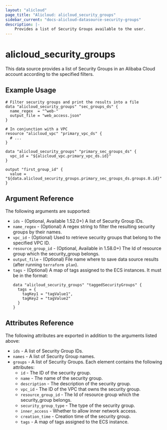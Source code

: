 ```yaml
---
layout: "alicloud"
page_title: "Alicloud: alicloud_security_groups"
sidebar_current: "docs-alicloud-datasource-security-groups"
description: |-
    Provides a list of Security Groups available to the user.
---
```


# alicloud\_security\_groups

This data source provides a list of Security Groups in an Alibaba Cloud account according to the specified filters.

## Example Usage

```
# Filter security groups and print the results into a file
data "alicloud_security_groups" "sec_groups_ds" {
  name_regex  = "^web-"
  output_file = "web_access.json"
}

# In conjunction with a VPC
resource "alicloud_vpc" "primary_vpc_ds" {
  # ...
}

data "alicloud_security_groups" "primary_sec_groups_ds" {
  vpc_id = "${alicloud_vpc.primary_vpc_ds.id}"
}

output "first_group_id" {
  value = "${data.alicloud_security_groups.primary_sec_groups_ds.groups.0.id}"
}
```

## Argument Reference

The following arguments are supported:

* `ids` - (Optional, Available 1.52.0+) A list of Security Group IDs.
* `name_regex` - (Optional) A regex string to filter the resulting security groups by their names.
* `vpc_id` - (Optional) Used to retrieve security groups that belong to the specified VPC ID.
* `resource_group_id` - (Optional, Available in 1.58.0+) The Id of resource group which the security_group belongs.
* `output_file` - (Optional) File name where to save data source results (after running `terraform plan`).
* `tags` - (Optional) A map of tags assigned to the ECS instances. It must be in the format:
  ```
  data "alicloud_security_groups" "taggedSecurityGroups" {
    tags = {
      tagKey1 = "tagValue1",
      tagKey2 = "tagValue2"
    }
  }
  ```

## Attributes Reference

The following attributes are exported in addition to the arguments listed above:

* `ids` - A list of Security Group IDs.
* `names` - A list of Security Group names.
* `groups` - A list of Security Groups. Each element contains the following attributes:
  * `id` - The ID of the security group.
  * `name` - The name of the security group.
  * `description` - The description of the security group.
  * `vpc_id` - The ID of the VPC that owns the security group.
  * `resource_group_id` - The Id of resource group which the security_group belongs.
  * `security_group_type` - The type of the security group.
  * `inner_access` - Whether to allow inner network access.
  * `creation_time` - Creation time of the security group.
  * `tags` - A map of tags assigned to the ECS instance.